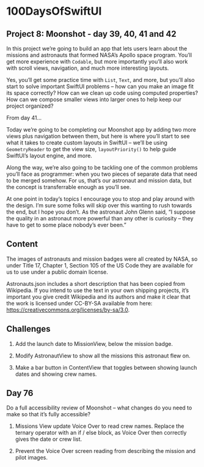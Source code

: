 # 100DaysOfSwiftUI
## Project 8: Moonshot - day 39, 40, 41 and 42
In this project we’re going to build an app that lets users learn about the missions and astronauts that formed NASA’s Apollo space program. You’ll get more experience with `Codable`, but more importantly you’ll also work with scroll views, navigation, and much more interesting layouts.

Yes, you’ll get some practice time with `List`, `Text`, and more, but you’ll also start to solve important SwiftUI problems – how can you make an image fit its space correctly? How can we clean up code using computed properties? How can we compose smaller views into larger ones to help keep our project organized?

From day 41...

Today we’re going to be completing our Moonshot app by adding two more views plus navigation between them, but here is where you’ll start to see what it takes to create custom layouts in SwiftUI – we’ll be using `GeometryReader` to get the view size, `layoutPriority()` to help guide SwiftUI’s layout engine, and more.

Along the way, we’re also going to be tackling one of the common problems you’ll face as programmer: when you two pieces of separate data that need to be merged somehow. For us, that’s our astronaut and mission data, but the concept is transferrable enough as you’ll see.

At one point in today’s topics I encourage you to stop and play around with the design. I’m sure some folks will skip over this wanting to rush towards the end, but I hope you don’t. As the astronaut John Glenn said, “I suppose the quality in an astronaut more powerful than any other is curiosity – they have to get to some place nobody’s ever been.”

## Content
The images of astronauts and mission badges were all created by NASA, so under Title 17, Chapter 1, Section 105 of the US Code they are available for us to use under a public domain license.

Astronauts.json includes a short description that has been copied from Wikipedia. If you intend to use the text in your own shipping projects, it’s important you give credit Wikipedia and its authors and make it clear that the work is licensed under CC-BY-SA available from here: https://creativecommons.org/licenses/by-sa/3.0.

## Challenges
1. Add the launch date to MissionView, below the mission badge.

2. Modify AstronautView to show all the missions this astronaut flew on.

3. Make a bar button in ContentView that toggles between showing launch dates and showing crew names.

## Day 76
Do a full accessibility review of Moonshot – what changes do you need to make so that it’s fully accessible?

1. Missions View update Voice Over to read crew names. Replace the ternary operator with an if / else block, as Voice Over then correctly gives the date or crew list.

2. Prevent the Voice Over screen reading from describing the mission and pilot images.
